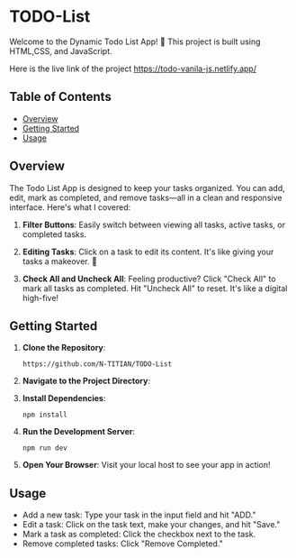 # TODO-List


Welcome to the Dynamic Todo List App! 🚀 This project is built using HTML,CSS, and JavaScript.

Here is the live link of the project 
https://todo-vanila-js.netlify.app/

## Table of Contents

- [Overview](#overview)
- [Getting Started](#getting-started)
- [Usage](#usage)


## Overview

The  Todo List App is designed to keep your tasks organized. You can add, edit, mark as completed, and remove tasks—all in a clean and responsive interface. Here's what I covered:

1. **Filter Buttons**: Easily switch between viewing all tasks, active tasks, or completed tasks. 

2. **Editing Tasks**: Click on a task to edit its content. It's like giving your tasks a makeover. 💅

3. **Check All and Uncheck All**: Feeling productive? Click "Check All" to mark all tasks as completed.  Hit "Uncheck All" to reset. It's like a digital high-five!

## Getting Started

1. **Clone the Repository**:
   ```
   https://github.com/N-TITIAN/TODO-List
   ```

2. **Navigate to the Project Directory**:

3. **Install Dependencies**:
   ```
   npm install
   ```

4. **Run the Development Server**:
   ```
   npm run dev
   ```

5. **Open Your Browser**:
   Visit your local host to see your app in action!

## Usage

- Add a new task: Type your task in the input field and hit "ADD."
- Edit a task: Click on the task text, make your changes, and hit "Save."
- Mark a task as completed: Click the checkbox next to the task.
- Remove completed tasks: Click "Remove Completed."

